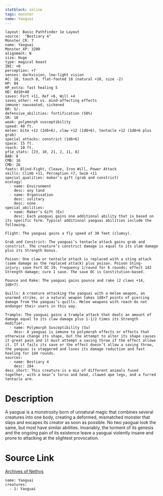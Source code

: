 ```yaml
---
statblock: inline
tags: monster
name: Yaoguai
---
```

```statblock
layout: Basic Pathfinder 1e Layout
source:  "Bestiary 4"
Monster_CR: 7
name: Yaoguai
Monster_XP: 3200
alignment: N
size: Huge
type: magical beast
INI: +0
perception: +7
senses: darkvision, low-light vision
AC: 18, touch 8, flat-footed 18 (natural +10, size -2)
HP: 84
HP_extra: fast healing 5
HD: 8d10+40
saves: Fort +11, Ref +6, Will +4
saves_other: +4 vs. mind-affecting effects
immune: nauseated, sickened
DR: 5/-
defensive_abilities: fortification (50%)
SR: 18
weak: polymorph susceptibility
speed: 40 ft.
melee: bite +12 (2d6+6), claw +12 (1d8+6), tentacle +12 (1d8+6 plus grab)
special_attacks: constrict (1d6+6)
space: 15 ft.
reach: 10 ft.
pf1e_stats: [23, 10, 21, 2, 11, 8]
BAB: 8
CMB: 16
CMD: 26
feats: Blind-Fight, Cleave, Iron Will, Power Attack
skills: Climb +11, Perception +7, Swim +11
special_qualities: maker’s gift (grab and constrict)
ecology:
  - name: Environment
    desc: any land
  - name: Organisation
    desc: solitary
    desc: none
special_abilities:
  - name: Maker’s Gift (Ex)
    desc: Each yaoguai gains one additional ability that is based on its specific form. Typical additional yaoguai abilities include the following.

Flight: The yaoguai gains a fly speed of 30 feet (clumsy).

Grab and Constrict: The yaoguai’s tentacle attack gains grab and constrict. The creature’s constrict damage is equal to its slam damage plus its Strength bonus.

Poison: One claw or tentacle attack is replaced with a sting attack (same damage as the replaced attack) plus poison. Poison Sting- injury; save Fort DC 19; frequency 1/round for 6 rounds; effect 1d2 Strength damage; cure 1 save. The save DC is Constitution-based.

Pounce and Rake: The yaoguai gains pounce and rake (2 claws +14, 1d8+7).

Quills: A creature attacking the yaoguai with a melee weapon, an unarmed strike, or a natural weapon takes 1d8+7 points of piercing damage from the yaoguai’s quills. Melee weapons with reach do not endanger their users in this way.

Trample: The yaoguai gains a trample attack that deals an amount of damage equal to its claw damage plus 1-1/2 times its Strength modifier.
  - name: Polymorph Susceptibility (Su)
    desc: A yaoguai is immune to polymorph effects or effects that otherwise change its shape, but the attempt to alter its shape causes it great pain and it must attempt a saving throw if the effect allows it. If it fails its save or the effect doesn’t allow a saving throw, the yaoguai is staggered and loses its damage reduction and fast healing for 1d4 rounds.
sources:
  - name: Bestiary 4
    desc: 284
desc_short: This creature is a mix of different animals fused together, with a bear’s torso and head, clawed ape legs, and a furred tentacle arm.
```
# Description
A yaoguai is a monstrosity born of unnatural magic that combines several creatures into one body, creating a deformed, mismatched monster that slays and escapes its creator as soon as possible. No two yaoguai look the same, but most have similar abilities. Invariably, the torment of its genesis and the ongoing pain of its existence leave a yaoguai violently insane and prone to attacking at the slightest provocation.
# Source Link
[Archives of Nethys](https://aonprd.com/MonsterDisplay.aspx?ItemName=Yaoguai)
```encounter-table
name: Yaoguai
creatures:
  - 1: Yaoguai
```
